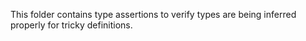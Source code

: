 This folder contains type assertions to verify types are being inferred properly for tricky definitions.
